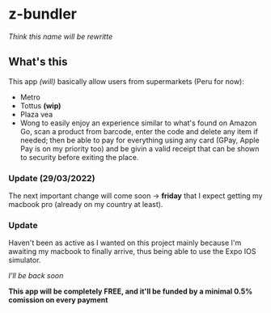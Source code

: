 # z-bundler

_Think this name will be rewritte_

## What's this

This app _(will)_ basically allow users from supermarkets (Peru for now):

- Metro
- Tottus **(wip)**
- Plaza vea
- Wong
  to easily enjoy an experience similar to what's found on Amazon Go, scan a product from barcode, enter the code and delete any item if needed; then be able to pay
  for everything using any card (GPay, Apple Pay is on my priority too) and be givin a valid receipt that can be shown to security before exiting the place.

### Update (29/03/2022)

The next important change will come soon -> **friday** that I expect getting my macbook pro (already on my country at least).

### Update

Haven't been as active as I wanted on this project mainly because I'm awaiting my macbook to finally arrive, thus being able to use the Expo IOS simulator.

_I'll be back soon_

**This app will be completely FREE, and it'll be funded by a minimal 0.5% comission on every payment**
